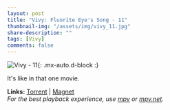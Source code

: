 ```yaml
---
layout: post
title: "Vivy: Fluorite Eye's Song - 11"
thumbnail-img: "/assets/img/vivy_11.jpg"
share-description: ""
tags: [Vivy]
comments: false
---
```


![Vivy - 11](/assets/img/vivy_11.jpg){: .mx-auto.d-block :}

It's like in that one movie.
<!-- excerpt-end -->

**Links:** [Torrent](https://nyaa.si/view/1397777) | [Magnet](magnet:?xt=urn:btih:22e328c78dda3cd6e00f20c8468491bc178a271e&dn=%5BYameteTomete%5D%20Vivy%20-%20Fluorite%20Eye%27s%20Song%20-%2011%20%5B0E8FFF25%5D.mkv&tr=http%3A%2F%2Fnyaa.tracker.wf%3A7777%2Fannounce&tr=udp%3A%2F%2Fopen.stealth.si%3A80%2Fannounce&tr=udp%3A%2F%2Ftracker.opentrackr.org%3A1337%2Fannounce&tr=udp%3A%2F%2Fexodus.desync.com%3A6969%2Fannounce&tr=udp%3A%2F%2Ftracker.torrent.eu.org%3A451%2Fannounce) <br>
*For the best playback experience, use [mpv](https://mpv.io/) or [mpv.net](https://github.com/mpvnet-player/mpv.net/releases).*
